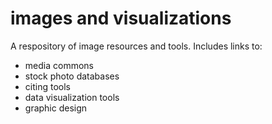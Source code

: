# images and visualizations
A respository of image resources and tools. Includes links to:
* media commons
* stock photo databases
* citing tools
* data visualization tools
* graphic design
